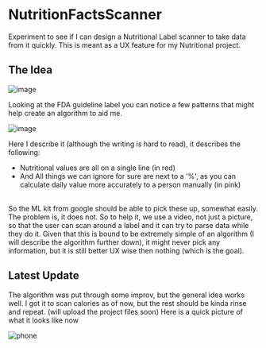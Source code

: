 # NutritionFactsScanner
Experiment to see if I can design a Nutritional Label scanner to take data from it quickly. This is meant as a UX feature for my Nutritional project. <br/>

## The Idea
![image](https://github.com/EthanNgit/NutritionFactsScanner/assets/105979510/4b6c3027-714a-470d-8dfd-2c997adb4f65) <br/>

Looking at the FDA guideline label you can notice a few patterns that might help create an algorithm to aid me. <br/>
  
![image](https://github.com/EthanNgit/NutritionFactsScanner/assets/105979510/acb82ce6-eb90-4ff0-9166-087b231ff640) <br/>

Here I describe it (although the writing is hard to read), it describes the following:
* Nutritional values are all on a single line (in red)
* And All things we can ignore for sure are next to a '%', as you can calculate daily value more accurately to a person manually (in pink)

<br/> So the ML kit from google should be able to pick these up, somewhat easily. The problem is, it does not. So to help it, we use a video, not just a picture, so that the user can scan around a label and it can try to parse data while they do it. Given that this is bound to be extremely simple of an algorithm (I will describe the algorithm further down), it might never pick any information, but it is still better UX wise then nothing (which is the goal). <br/>

## Latest Update
The algorithm was put through some improv, but the general idea works well. I got it to scan calories as of now, but the rest should be kinda rinse and repeat. (will upload the project files soon)
Here is a quick picture of what it looks like now

![phone](https://github.com/EthanNgit/NutritionFactsScanner/assets/105979510/9f86e036-134c-44d3-a967-2170ed52ae29)
